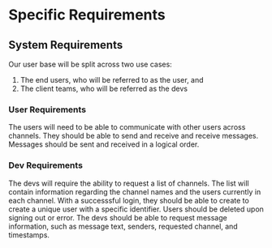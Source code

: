 # Specific Requirements

## System Requirements
Our user base will be split across two use cases:
1. The end users, who will be referred to as the user, and
2. The client teams, who will be referred as the devs

### User Requirements
The users will need to be able to communicate with other users across channels. They should be able to send and receive and receive messages. Messages should be sent and received in a logical order.
### Dev Requirements
The devs will require the ability to request a list of channels. The list will contain information regarding the channel names and the users currently in each channel. With a successsful login, they should be able to create to create a unique user with a specific identifier. Users should be deleted upon signing out or error. The devs should be able to request message information, such as message text, senders, requested channel, and timestamps.
